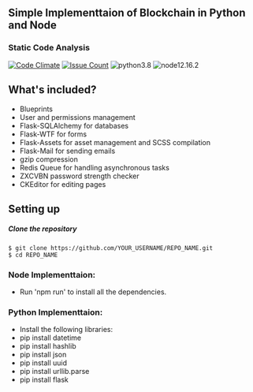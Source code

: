 ## Simple Implementtaion of Blockchain in Python and Node

### Static Code Analysis

[![Code Climate](https://codeclimate.com/github/ahmedtariq01/BlockChain-Implementation/badges/gpa.svg)](https://codeclimate.com/github/ahmedtariq01/BlockChain-Implementation/coverage)
[![Issue Count](https://codeclimate.com/github/ahmedtariq01/BlockChain-Implementation/badges/issue_count.svg)](https://codeclimate.com/github/ahmedtariq01/BlockChain-Implementation) 
![python3.8](https://img.shields.io/badge/python-3.8-blue.svg)  ![node12.16.2](https://img.shields.io/badge/node-12.16.2-green.svg)


## What's included?

* Blueprints
* User and permissions management
* Flask-SQLAlchemy for databases
* Flask-WTF for forms
* Flask-Assets for asset management and SCSS compilation
* Flask-Mail for sending emails
* gzip compression
* Redis Queue for handling asynchronous tasks
* ZXCVBN password strength checker
* CKEditor for editing pages


## Setting up

##### Clone the repository 

```
$ git clone https://github.com/YOUR_USERNAME/REPO_NAME.git
$ cd REPO_NAME
```

### Node Implementtaion:
- Run 'npm run' to install all the dependencies.

### Python Implementtaion:
- Install the following libraries:
- pip install datetime
- pip install hashlib
- pip install json
- pip install uuid
- pip install urllib.parse
- pip install flask

